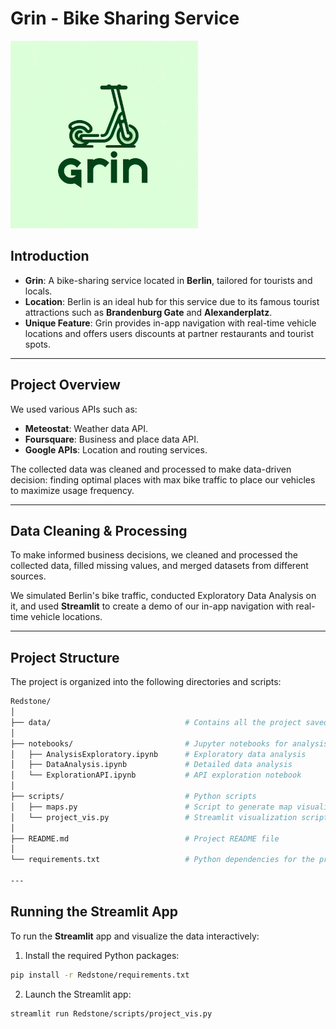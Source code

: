 # Grin - Bike Sharing Service

<img src="data/grin_logo.png" alt="Grin Logo" width="300"/>

## Introduction

- **Grin**: A bike-sharing service located in **Berlin**, tailored for tourists and locals.
- **Location**: Berlin is an ideal hub for this service due to its famous tourist attractions such as **Brandenburg Gate** and **Alexanderplatz**.
- **Unique Feature**: Grin provides in-app navigation with real-time vehicle locations and offers users discounts at partner restaurants and tourist spots.

---

## Project Overview

We used various APIs such as:

- **Meteostat**: Weather data API.
- **Foursquare**: Business and place data API.
- **Google APIs**: Location and routing services.

The collected data was cleaned and processed to make data-driven decision: finding optimal places with max bike traffic to place our vehicles to maximize usage frequency.

---

## Data Cleaning & Processing

To make informed business decisions, we cleaned and processed the collected data, filled missing values, and merged datasets from different sources.

We simulated Berlin's bike traffic, conducted Exploratory Data Analysis on it, and used **Streamlit** to create a demo of our in-app navigation with real-time vehicle locations.

---

## Project Structure

The project is organized into the following directories and scripts:
```bash
Redstone/
│
├── data/                              # Contains all the project saved datasets
│
├── notebooks/                         # Jupyter notebooks for analysis and exploration
│   ├── AnalysisExploratory.ipynb      # Exploratory data analysis
│   ├── DataAnalysis.ipynb             # Detailed data analysis
│   └── ExplorationAPI.ipynb           # API exploration notebook
│
├── scripts/                           # Python scripts
│   ├── maps.py                        # Script to generate map visualizations
│   └── project_vis.py                 # Streamlit visualization script
│
├── README.md                          # Project README file
│
└── requirements.txt                   # Python dependencies for the project

---
```
## Running the Streamlit App

To run the **Streamlit** app and visualize the data interactively:

1. Install the required Python packages:
```bash
pip install -r Redstone/requirements.txt
```

2.	Launch the Streamlit app:
```bash
streamlit run Redstone/scripts/project_vis.py
```
